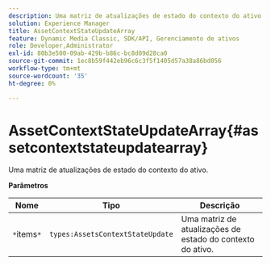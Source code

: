 ```yaml
---
description: Uma matriz de atualizações de estado do contexto do ativo.
solution: Experience Manager
title: AssetContextStateUpdateArray
feature: Dynamic Media Classic, SDK/API, Gerenciamento de ativos
role: Developer,Administrator
exl-id: 80b3e500-09ab-429b-b86c-bc8d09d28ca0
source-git-commit: 1ec8b59f442eb96c6c3f5f1405d57a38a86bd056
workflow-type: tm+mt
source-wordcount: '35'
ht-degree: 0%

---
```


# AssetContextStateUpdateArray{#assetcontextstateupdatearray}

Uma matriz de atualizações de estado do contexto do ativo.

**Parâmetros**

| Nome | Tipo | Descrição |
|---|---|---|
| `*`items`*` | `types:AssetsContextStateUpdate` | Uma matriz de atualizações de estado do contexto do ativo. |
